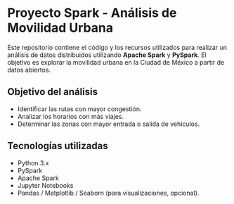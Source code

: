 #  Proyecto Spark - Análisis de Movilidad Urbana

Este repositorio contiene el código y los recursos utilizados para realizar un análisis de datos distribuidos utilizando **Apache Spark** y **PySpark**. El objetivo es explorar la movilidad urbana en la Ciudad de México a partir de datos abiertos.


##  Objetivo del análisis

- Identificar las rutas con mayor congestión.
- Analizar los horarios con más viajes.
- Determinar las zonas con mayor entrada o salida de vehículos.

##  Tecnologías utilizadas

- Python 3.x
- PySpark
- Apache Spark
- Jupyter Notebooks
- Pandas / Matplotlib / Seaborn (para visualizaciones, opcional).

